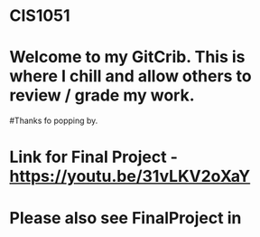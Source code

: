 # CIS1051
# Welcome to my GitCrib. This is where I chill and allow others to review / grade my work.
#Thanks fo popping by.


# Link for Final Project - https://youtu.be/31vLKV2oXaY
# Please also see FinalProject in 
